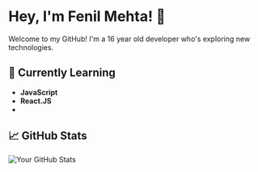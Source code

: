 # Hey, I'm Fenil Mehta! 👋

Welcome to my GitHub! I'm a 16 year old developer who's exploring new technologies. 

## 🌱 Currently Learning
- **JavaScript**
- **React.JS**
- 
## 📈 GitHub Stats

![Your GitHub Stats](https://github-readme-stats.vercel.app/api?username=yourusername&show_icons=true&hide_title=true&count_private=true&theme=radical)
